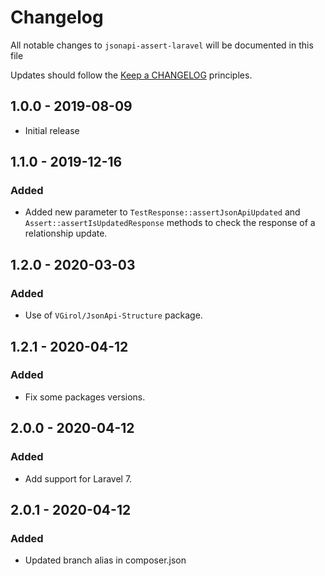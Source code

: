 # Changelog

All notable changes to `jsonapi-assert-laravel` will be documented in this file

Updates should follow the [Keep a CHANGELOG](http://keepachangelog.com/) principles.

## 1.0.0 - 2019-08-09

- Initial release

## 1.1.0 - 2019-12-16

### Added

- Added new parameter to `TestResponse::assertJsonApiUpdated` and `Assert::assertIsUpdatedResponse` methods to check the response of a relationship update.

## 1.2.0 - 2020-03-03

### Added

- Use of `VGirol/JsonApi-Structure` package.

## 1.2.1 - 2020-04-12

### Added

- Fix some packages versions.

## 2.0.0 - 2020-04-12

### Added

- Add support for Laravel 7.

## 2.0.1 - 2020-04-12

### Added

- Updated branch alias in composer.json
